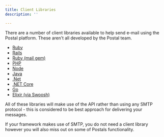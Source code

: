 ```yaml
---
title: Client Libraries
description: ''

---
```


There are a number of client libraries available to help send e-mail using the Postal platform. These aren't all developed by the Postal team.

* [Ruby](https://github.com/postalserver/postal-ruby)
* [Rails](https://github.com/postalserver/postal-rails)
* [Ruby (mail gem)](https://github.com/postalserver/postal-mailgem)
* [PHP](https://github.com/postalserver/postal-php)
* [Node](https://github.com/postalserver/postal-node)
* [Java](https://github.com/matthewmgamble/postal-java)
* [.Net](https://github.com/KingdomFirst/PostalServer-DotNet-Framework)
* [.NET Core](https://github.com/mDev86/PostalApiClient)
* [Go](https://github.com/Pacerino/postal-go)
* [Elixir (via Swoosh)](https://hexdocs.pm/swoosh/Swoosh.Adapters.Postal.html)

All of these libraries will make use of the API rather than using any SMTP protocol - this is considered to be best approach for delivering your messages.

If your framework makes use of SMTP, you do not need a client library however you will also miss out on some of Postals functionality.
